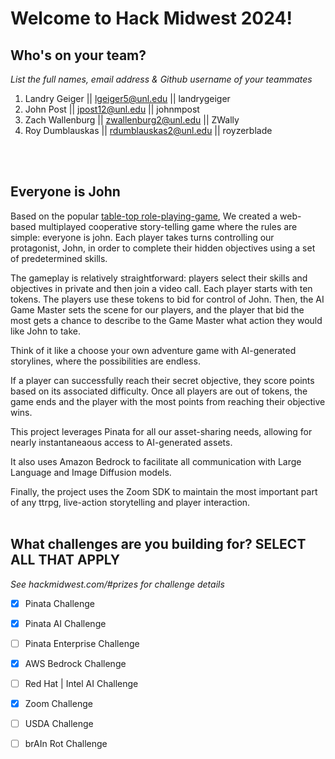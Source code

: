 # Welcome to Hack Midwest 2024!
## Who's on your team?
*List the full names,  email address & Github username of your teammates*

1.   Landry Geiger  || lgeiger5@unl.edu || landrygeiger
2.   John Post      || jpost12@unl.edu  || johnmpost
3.   Zach Wallenburg || zwallenburg2@unl.edu || ZWally
4.   Roy Dumblauskas || rdumblauskas2@unl.edu || royzerblade

<br /><br />

## Everyone is John
Based on the popular [table-top role-playing-game](https://rtwolf.github.io/Everyone-is-John/),
We created a web-based multiplayed cooperative story-telling game where the rules are simple: everyone is john. Each player takes turns controlling our protagonist, John, in order to complete their hidden objectives using a set of predetermined skills.

The gameplay is relatively straightforward: players select their skills and objectives in private and then join a video call. Each player starts with ten tokens. The players use these tokens to bid for control of John. Then, the AI Game Master sets the scene for our players, and the player that bid the most gets a chance to describe to the Game Master what action they would like John to take.

Think of it like a choose your own adventure game with AI-generated storylines, where the possibilities are endless.

If a player can successfully reach their secret objective, they score points based on its associated difficulty. Once all players are out of tokens, the game ends and the player with the most points from reaching their objective wins.

This project leverages Pinata for all our asset-sharing needs, allowing for nearly instantaneaous access to AI-generated assets.

It also uses Amazon Bedrock to facilitate all communication with Large Language and Image Diffusion models.

Finally, the project uses the Zoom SDK to maintain the most important part of any ttrpg, live-action storytelling and player interaction.
<br /><br />


## What challenges are you building for? SELECT ALL THAT APPLY
*See hackmidwest.com/#prizes for challenge details*
- [X]  Pinata Challenge
- [X]  Pinata AI Challenge
- [ ]  Pinata Enterprise Challenge
- [X]  AWS Bedrock Challenge
- [ ]  Red Hat | Intel AI Challenge
- [X]  Zoom Challenge
- [ ]  USDA Challenge
- [ ]  brAIn Rot Challenge


<br /><br />
